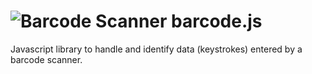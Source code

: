 ![Barcode Scanner](https://raw.github.com/spape/barcode.js/master/scanner.png)
barcode.js
==========

Javascript library to handle and identify data (keystrokes) entered by a barcode scanner.
